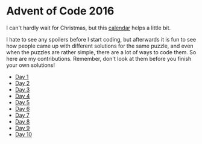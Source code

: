 # Advent of Code 2016

I can't hardly wait for Christmas, but this [calendar](http://adventofcode.com/2016) helps a little bit.

I hate to see any spoilers before I start coding, but afterwards it is fun to see how people came up with different solutions for the same puzzle, and even when the puzzles are rather simple, there are a lot of ways to code them. So here are my contributions. Remember, don't look at them before you finish your own solutions!

* [Day 1](01/README.md)
* [Day 2](02/README.md)
* [Day 3](03/README.md)
* [Day 4](04/README.md)
* [Day 5](05/README.md)
* [Day 6](06/README.md)
* [Day 7](07/README.md)
* [Day 8](08/README.md)
* [Day 9](09/README.md)
* [Day 10](10/README.md)
